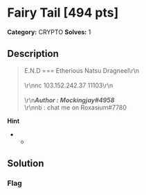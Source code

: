 # Fairy Tail [494 pts]

**Category:** CRYPTO
**Solves:** 1

## Description
>E.N.D === Etherious Natsu Dragneel\r\n<br><br>\r\nnc 103.152.242.37 11103\r\n<br><br>\r\n***Author : Mockingjay#4958***<br>\r\nnb : chat me on Roxasium#7780

**Hint**
* -

## Solution

### Flag

